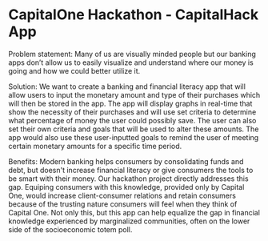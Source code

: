 # **CapitalOne Hackathon - CapitalHack App**

Problem statement: Many of us are visually minded people but our banking apps don’t allow us to easily visualize and understand where our money is going and how we could better utilize it.

Solution: We want to create a banking and financial literacy app that will allow users to input the monetary amount and type of their purchases which will then be stored in the app. The app will display graphs in real-time that show the necessity of their purchases and will use set criteria to determine what percentage of money the user could possibly save. The user can also set their own criteria and goals that will be used to alter these amounts. The app would also use these user-inputted goals to remind the user of meeting certain monetary amounts for a specific time period. 

Benefits: Modern banking helps consumers by consolidating funds and debt, but doesn't increase financial literacy or give consumers the tools to be smart with their money. Our hackathon project directly addresses this gap. Equiping consumers with this knowledge, provided only by Capital One, would increase client-consumer relations and retain consumers because of the trusting nature consumers will feel when they think of Capital One. Not only this, but this app can help equalize the gap in financial knowledge experienced by marginalized communities, often on the lower side of the socioeconomic totem poll. 


